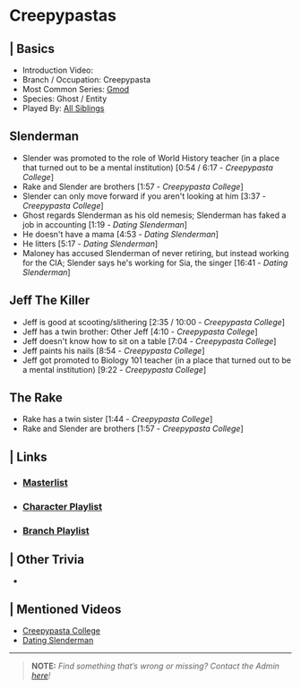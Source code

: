 # Creepypastas  


## | Basics  
- Introduction Video: []()  
- Branch / Occupation: Creepypasta  
- Most Common Series: [Gmod](6.Series/Gmod.html)  
- Species: Ghost / Entity  
- Played By: [All Siblings](./chapter_3.html)  


## Slenderman
- Slender was promoted to the role of World History teacher \(in a place that turned out to be a mental institution) \[0:54 / 6:17 - *Creepypasta College*]
- Rake and Slender are brothers \[1:57 - *Creepypasta College*]
- Slender can only move forward if you aren't looking at him \[3:37 - *Creepypasta College*]
- Ghost regards Slenderman as his old nemesis; Slenderman has faked a job in accounting \[1:19 - *Dating Slenderman*]
- He doesn't have a mama \[4:53 - *Dating Slenderman*]
- He litters \[5:17 - *Dating Slenderman*]
- Maloney has accused Slenderman of never retiring, but instead working for the CIA; Slender says he's working for Sia, the singer \[16:41 - *Dating Slenderman*]

## Jeff The Killer
- Jeff is good at scooting/slithering \[2:35 / 10:00 - *Creepypasta College*]
- Jeff has a twin brother: Other Jeff \[4:10 - *Creepypasta College*]
- Jeff doesn't know how to sit on a table \[7:04 - *Creepypasta College*]
- Jeff paints his nails \[8:54 - *Creepypasta College*]
- Jeff got promoted to Biology 101 teacher \(in a place that turned out to be a mental institution) \[9:22 - *Creepypasta College*]

## The Rake
- Rake has a twin sister \[1:44 - *Creepypasta College*]
- Rake and Slender are brothers \[1:57 - *Creepypasta College*]


## | Links  
- ### [Masterlist]()  
- ### [Character Playlist]()  
- ### [Branch Playlist]()  


## | Other Trivia  
-   

## | Mentioned Videos
- [Creepypasta College](https://youtu.be/TyTM5NU8jKY)
- [Dating Slenderman](https://youtu.be/iKCA4r6euXM)

----

> **NOTE:** *Find something that’s wrong or missing? Contact the Admin [here](./chapter_2.md)!*